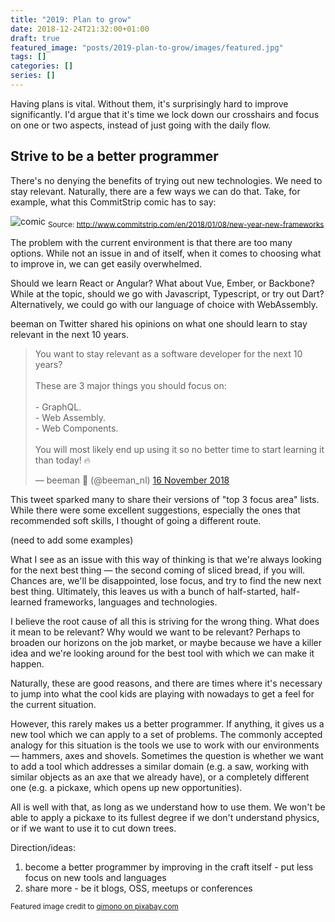 ```yaml
---
title: "2019: Plan to grow"
date: 2018-12-24T21:32:00+01:00
draft: true
featured_image: "posts/2019-plan-to-grow/images/featured.jpg"
tags: []
categories: []
series: []
---
```


Having plans is vital. Without them, it's surprisingly hard to improve significantly. I'd argue that it's time we lock down our crosshairs and focus on one or two aspects, instead of just going with the daily flow.

<!--more-->

## Strive to be a better programmer

There's no denying the benefits of trying out new technologies. We need to stay relevant. Naturally, there are a few ways we can do that. Take, for example, what this CommitStrip comic has to say:

![comic](https://www.commitstrip.com/wp-content/uploads/2018/01/Strip-Les-bonnes-r%C3%A9solutions-650-finalenglish.jpg)
<sub>Source: <http://www.commitstrip.com/en/2018/01/08/new-year-new-frameworks></sub>

The problem with the current environment is that there are too many options. While not an issue in and of itself, when it comes to choosing what to improve in, we can get easily overwhelmed.

Should we learn React or Angular? What about Vue, Ember, or Backbone? While at the topic, should we go with Javascript, Typescript, or try out Dart? Alternatively, we could go with our language of choice with WebAssembly.

beeman on Twitter shared his opinions on what one should learn to stay relevant in the next 10 years.

<blockquote class="twitter-tweet" data-lang="en-gb"><p lang="en" dir="ltr">You want to stay relevant as a software developer for the next 10 years? <br><br>These are 3 major things you should focus on:<br><br>- GraphQL.<br>- Web Assembly.<br>- Web Components.<br><br>You will most likely end up using it so no better time to start learning it than today! 🔥</p>&mdash; beeman 🐝 (@beeman_nl) <a href="https://twitter.com/beeman_nl/status/1063563907799887874?ref_src=twsrc%5Etfw">16 November 2018</a></blockquote>
<script async src="https://platform.twitter.com/widgets.js" charset="utf-8"></script>

This tweet sparked many to share their versions of "top 3 focus area" lists. While there were some excellent suggestions, especially the ones that recommended soft skills, I thought of going a different route.

(need to add some examples)

What I see as an issue with this way of thinking is that we're always looking for the next best thing — the second coming of sliced bread, if you will. Chances are, we'll be disappointed, lose focus, and try to find the new next best thing. Ultimately, this leaves us with a bunch of half-started, half-learned frameworks, languages and technologies.

I believe the root cause of all this is striving for the wrong thing. What does it mean to be relevant? Why would we want to be relevant? Perhaps to broaden our horizons on the job market, or maybe because we have a killer idea and we're looking around for the best tool with which we can make it happen.

Naturally, these are good reasons, and there are times where it's necessary to jump into what the cool kids are playing with nowadays to get a feel for the current situation.

However, this rarely makes us a better programmer. If anything, it gives us a new tool which we can apply to a set of problems. The commonly accepted analogy for this situation is the tools we use to work with our environments — hammers, axes and shovels. Sometimes the question is whether we want to add a tool which addresses a similar domain (e.g. a saw, working with similar objects as an axe that we already have), or a completely different one (e.g. a pickaxe, which opens up new opportunities).

All is well with that, as long as we understand how to use them. We won't be able to apply a pickaxe to its fullest degree if we don't understand physics, or if we want to use it to cut down trees.

Direction/ideas:

1. become a better programmer by improving in the craft itself - put less focus on new tools and languages
2. share more - be it blogs, OSS, meetups or conferences

<!-- Credit to the bottom -->
<sub>Featured image credit to [qimono on pixabay.com](https://pixabay.com/en/sunrise-space-outer-space-globe-1756274/)</sub>

